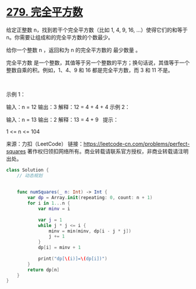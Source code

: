 
# [279. 完全平方数](https://leetcode-cn.com/problems/perfect-squares/)

给定正整数 n，找到若干个完全平方数（比如 1, 4, 9, 16, ...）使得它们的和等于 n。你需要让组成和的完全平方数的个数最少。

给你一个整数 n ，返回和为 n 的完全平方数的 最少数量 。

完全平方数 是一个整数，其值等于另一个整数的平方；换句话说，其值等于一个整数自乘的积。例如，1、4、9 和 16 都是完全平方数，而 3 和 11 不是。

 

示例 1：

输入：n = 12
输出：3 
解释：12 = 4 + 4 + 4
示例 2：

输入：n = 13
输出：2
解释：13 = 4 + 9
 
提示：

1 <= n <= 104


来源：力扣（LeetCode）
链接：https://leetcode-cn.com/problems/perfect-squares
著作权归领扣网络所有。商业转载请联系官方授权，非商业转载请注明出处。


```swift
class Solution {
    // 动态规划
    
    
    func numSquares(_ n: Int) -> Int {
        var dp = Array.init(repeating: 0, count: n + 1)
        for i in 1...n {
            var minv = i
            
            var j = 1
            while j * j <= i {
                minv = min(minv, dp[i - j * j])
                j += 1
            }
            dp[i] = minv + 1
            
            print("dp[\(i)]=\(dp[i])")
        }
        return dp[n]
    }
}
```
